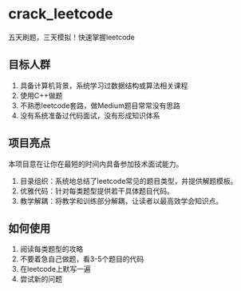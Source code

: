 # crack_leetcode
五天刷题，三天模拟！快速掌握leetcode

## 目标人群
1. 具备计算机背景，系统学习过数据结构或算法相关课程
2. 使用C++做题
3. 不熟悉leetcode套路，做Medium题目常常没有思路
4. 没有系统准备过代码面试，没有形成知识体系

## 项目亮点
本项目意在让你在最短的时间内具备参加技术面试能力。
1. 目录组织：系统地总结了leetcode常见的题目类型，并提供解题模板。
2. 优雅代码：针对每类题型提供若干具体题目代码。
3. 教学解耦：将教学和训练部分解耦，让读者以最高效学会知识点。

## 如何使用
1. 阅读每类题型的攻略
2. 不要着急自己做题，看3-5个题目的代码
3. 在leetcode上默写一遍
4. 尝试新的问题

